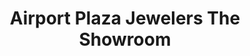 ---
title: "Airport Plaza Jewelers The Showroom"
url: /buffalo/airport-plaza-jewelers-the-showroom/
shop: Schmuck
---